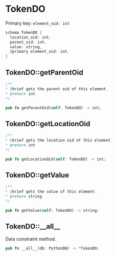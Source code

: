 # TokenDO

Primary key: `element_oid: int`

```rust
schema TokenDO {
  location_oid: int,
  parent_oid: int,
  value: string,
  @primary element_oid: int,
}
```
## TokenDO::getParentOid

```java
/**
* @brief gets the parent oid of this element.
* @return int
*/
```
```rust
pub fn getParentOid(self: TokenDO) -> int;
```
## TokenDO::getLocationOid

```java
/**
* @brief gets the location oid of this element.
* @return int
*/
```
```rust
pub fn getLocationOid(self: TokenDO) -> int;
```
## TokenDO::getValue

```java
/**
* @brief gets the value of this element.
* @return string
*/
```
```rust
pub fn getValue(self: TokenDO) -> string;
```
## TokenDO::\_\_all\_\_

Data constraint method.

```rust
pub fn __all__(db: PythonDB) -> *TokenDO;
```
